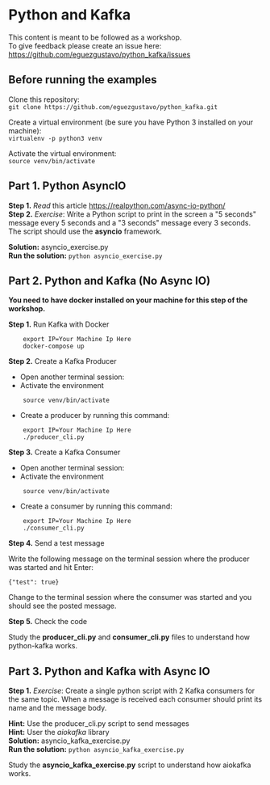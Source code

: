 # Python and Kafka
This content is meant to be followed as a workshop.<br>
To give feedback please create an issue here:<br>https://github.com/eguezgustavo/python_kafka/issues

## Before running the examples
Clone this repository:<br>
````git clone https://github.com/eguezgustavo/python_kafka.git````

Create a virtual environment (be sure you have Python 3 installed on your machine):<br>
```virtualenv -p python3 venv```

Activate the virtual environment:<br>
```source venv/bin/activate```

## Part 1. Python AsyncIO

**Step 1.** _Read_ this article https://realpython.com/async-io-python/<br>
**Step 2.** _Exercise_: Write a Python script to print in the screen a "5 seconds" message every 5 seconds and a "3 seconds" message every 3 seconds. The script should use the **asyncio** framework.

**Solution:** asyncio_exercise.py<br>
**Run the solution:** ```python asyncio_exercise.py```

## Part 2. Python and Kafka (No Async IO)
**You need to have docker installed on your machine for this step of the workshop.**

**Step 1.** Run Kafka with Docker

```
    export IP=Your Machine Ip Here
    docker-compose up
```

**Step 2.** Create a Kafka Producer

- Open another terminal session:
- Activate the environment
```
    source venv/bin/activate
```
- Create a producer by running this command:
```
    export IP=Your Machine Ip Here
    ./producer_cli.py
```

**Step 3.** Create a Kafka Consumer

- Open another terminal session:
- Activate the environment
```
    source venv/bin/activate
```
- Create a consumer by running this command:
```
    export IP=Your Machine Ip Here
    ./consumer_cli.py
```

**Step 4.** Send a test message

Write the following message on the terminal session where the producer was started and hit Enter:

```{"test": true}```

Change to the terminal session where the consumer was started and you should see the posted message.

**Step 5.** Check the code

Study the **producer_cli.py** and **consumer_cli.py** files to understand how python-kafka works.

## Part 3. Python and Kafka with Async IO

**Step 1.** _Exercise_: Create a single python script with 2 Kafka consumers for the same topic. When a message is received each consumer should print its name and the message body.

**Hint:** Use the producer_cli.py script to send messages<br>
**Hint:** User the _aiokafka_ library<br>
**Solution:** asyncio_kafka_exercise.py<br>
**Run the solution:** ```python asyncio_kafka_exercise.py```

Study the **asyncio_kafka_exercise.py** script to understand how aiokafka works.

